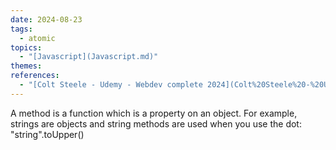 ```yaml
---  
date: 2024-08-23  
tags:  
  - atomic  
topics:  
  - "[Javascript](Javascript.md)"  
themes:   
references:  
  - "[Colt Steele - Udemy - Webdev complete 2024](Colt%20Steele%20-%20Udemy%20-%20Webdev%20complete%202024.md)"  
---  
```

A method is a function which is a property on an object. For example, strings are objects and string methods are used when you use the dot: "string".toUpper()